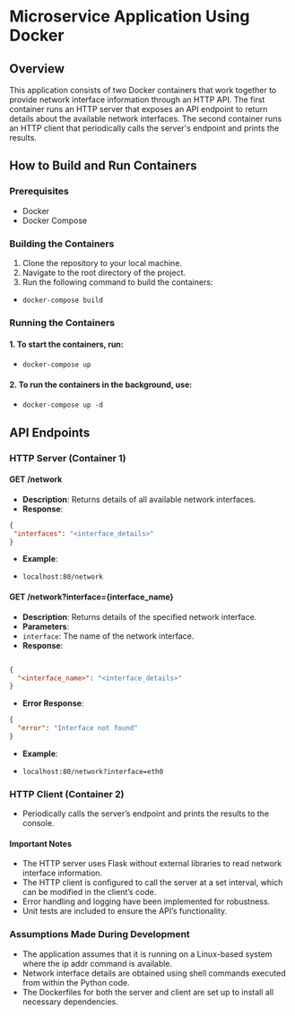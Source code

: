 # Microservice Application Using Docker

## Overview
This application consists of two Docker containers that work together to provide network interface information through an HTTP API. The first container runs an HTTP server that exposes an API endpoint to return details about the available network interfaces. The second container runs an HTTP client that periodically calls the server's endpoint and prints the results.

## How to Build and Run Containers

### Prerequisites
- Docker
- Docker Compose

### Building the Containers
1. Clone the repository to your local machine.
2. Navigate to the root directory of the project.
3. Run the following command to build the containers:

- `docker-compose build`


### Running the Containers
#### 1. To start the containers, run:

- `docker-compose up`

#### 2. To run the containers in the background, use:

- `docker-compose up -d`


## API Endpoints

### HTTP Server (Container 1)

#### GET /network
- **Description**: Returns details of all available network interfaces.
- **Response**:
```json
{
 "interfaces": "<interface_details>"
}
```

- **Example**:

- `localhost:80/network`

#### GET /network?interface={interface_name}
- **Description**: Returns details of the specified network interface.
- **Parameters**:
- `interface`: The name of the network interface.
- **Response**:
```json

{
  "<interface_name>": "<interface_details>"
}
```

- **Error Response**:

```json
{
  "error": "Interface not found"
}
```

- **Example**:

- `localhost:80/network?interface=eth0`
  
### HTTP Client (Container 2)
- Periodically calls the server’s endpoint and prints the results to the console.
#### Important Notes
- The HTTP server uses Flask without external libraries to read network interface information.
- The HTTP client is configured to call the server at a set interval, which can be modified in the client’s code.
- Error handling and logging have been implemented for robustness.
- Unit tests are included to ensure the API’s functionality.
### Assumptions Made During Development
- The application assumes that it is running on a Linux-based system where the ip addr command is available.
- Network interface details are obtained using shell commands executed from within the Python code.
- The Dockerfiles for both the server and client are set up to install all necessary dependencies.
